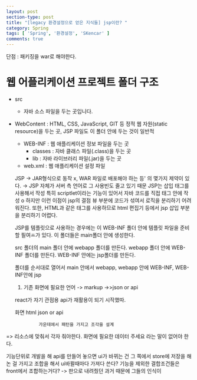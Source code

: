 ```yaml
---
layout: post
section-type: post
title: "[legacy 환경설정으로 얻은 지식들] jsp이란? "
category: Spring
tags: [ 'Spring', '환경설정', 'SKencar' ]
comments: true
---
```


단점 : 패키징을 war로 해야한다.


# 웹 어플리케이션 프로젝트 폴더 구조

- src
  - 자바 소스 파일을 두는 곳입니다.
- WebContent : HTML, CSS, JavaScript, GIT 등 정적 웹 자원(static resource)을 두는 곳, JSP 파일도 이 폴더 안에 두는 것이 일반적
  - WEB-INF : 웹 애플리케이션 정보 파일을 두는 곳
    - classes : 자바 클래스 파일(.class)을 두는 곳
    - lib : 자바 라이브러리 파일(.jar)을 두는 곳
  - web.xml : 웹 애플리케이션 설정 파일

  JSP → JAR형식으로 동작 x, WAR 파일로 배포해야 하는 등' 의 몇가지 제약이 있다.
  → JSP 자체가 서버 측 언어로 그 사용빈도 줄고 있기 때문
  JSP는 삽입 태그를 사용해서 작성
  특히 scriptlet이라는 기능이 있어서 자바 코드를 직접 태그 안에 작성 o
  하지만 이런 이점이 jsp의 결점
  뷰 부분에 코드가 섞여서 로직을 분리하기 어려워진다.
  또한, HTML과 같은 태그를 사용하므로 html 편집기 등에서 jsp 삽입 부분을 분리하기 어렵다.


  JSP를 템플릿으로 사용하는 경우에는 이 WEB-INF 폴더 안에 템플릿 파일을 준비할 필여ㅛ가 있다.
  이 폴더들은 main폴더 안에 생성한다.

  src 폴더의 main 폴더 안에 webapp 폴더를 만든다.
  webapp 폴더 안에 WEB-INF 폴더를 만든다.
  WEB-INF 안에는 jsp폴더를 만든다.


  폴더를 순서대로 열어서 main 안에서 webapp, webapp 안에 WEB-INF, WEB-INF안에 jsp



  1. 기존
  화면에 필요한 언어 -> markup
    ->>json or api

  react가 자기 관점용 api가 재활용이 되기 시작했따.

  화면 html                  json or api  

               가운데에서 패턴을 가지고 조각을 설계
=> 리소스에 맞춰서 각자 줘야한다.
화면에 필요한 데이터 주세요 라는 말이 없어야 한다.


기능단위로 개발을 해 api를 만들어 놓으면
ui가 바뀌는 건 그 쪽에서 store에 저장을 해논 걸 가지고 조합을 해서 ui바뀔때마다 가져다 쓴다?
기능을 제외한 결합조건들은 front에서 조합하는거다?
-> 판으로 내려줬던 과거 때문에 그들의 인식이
